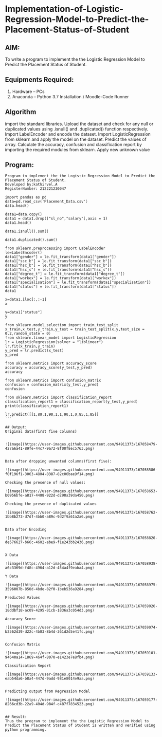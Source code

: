 # Implementation-of-Logistic-Regression-Model-to-Predict-the-Placement-Status-of-Student

## AIM:
To write a program to implement the the Logistic Regression Model to Predict the Placement Status of Student.

## Equipments Required:
1. Hardware – PCs
2. Anaconda – Python 3.7 Installation / Moodle-Code Runner

## Algorithm
import the standard libraries.
Upload the dataset and check for any null or duplicated values using .isnull() and .duplicated() function respectively.
Import LabelEncoder and encode the dataset.
Import LogisticRegression from sklearn and apply the model on the dataset.
Predict the values of array.
Calculate the accuracy, confusion and classification report by importing the required modules from sklearn.
Apply new unknown value

## Program:
```
Program to implement the the Logistic Regression Model to Predict the Placement Status of Student.
Developed by:kathirvel.A 
RegisterNumber: 212221230047
```
````
import pandas as pd
data=pd.read_csv('Placement_Data.csv')
data.head()

data1=data.copy()
data1 = data1.drop(["sl_no","salary"],axis = 1)
data1.head()

data1.isnull().sum()

data1.duplicated().sum()

from sklearn.preprocessing import LabelEncoder
le=LabelEncoder()
data1["gender"] = le.fit_transform(data1["gender"])
data1["ssc_b"] = le.fit_transform(data1["ssc_b"])
data1["hsc_b"] = le.fit_transform(data1["hsc_b"])
data1["hsc_s"] = le.fit_transform(data1["hsc_s"])
data1["degree_t"] = le.fit_transform(data1["degree_t"])
data1["workex"] = le.fit_transform(data1["workex"])
data1["specialisation"] = le.fit_transform(data1["specialisation"])
data1["status"] = le.fit_transform(data1["status"])
data1

x=data1.iloc[:,:-1]
x

y=data1["status"]
y

from sklearn.model_selection import train_test_split
x_train,x_test,y_train,y_test = train_test_split(x,y,test_size = 0.2,random_state = 0)
from sklearn.linear_model import LogisticRegression
lr = LogisticRegression(solver = "liblinear") 
lr.fit(x_train,y_train)
y_pred = lr.predict(x_test)
y_pred

from sklearn.metrics import accuracy_score
accuracy = accuracy_score(y_test,y_pred)
accuracy

from sklearn.metrics import confusion_matrix
confusion = confusion_matrix(y_test,y_pred)
confusion

from sklearn.metrics import classification_report
classification_report1 = classification_report(y_test,y_pred)
print(classification_report1)

lr.predict([[1,80,1,90,1,1,90,1,0,85,1,85]]
```

## Output:
Original data(first five columns)


![image](https://user-images.githubusercontent.com/94911373/167058479-427a6a41-89fe-44c7-9a72-8f00f8ec5763.png)


Data after dropping unwanted columns(first five):

![image](https://user-images.githubusercontent.com/94911373/167058586-f0f196f1-3063-4804-8387-82c06bae9f14.png)

Checking the presence of null values:

![image](https://user-images.githubusercontent.com/94911373/167058653-b0956bfe-a817-4408-922d-d290a39da450.png)

Checking the presence of duplicated values

![image](https://user-images.githubusercontent.com/94911373/167058762-1bb8b273-d7df-4bb0-a89c-9d2f9a61a2a6.png)


Data after Encoding

![image](https://user-images.githubusercontent.com/94911373/167058820-de576627-b66c-4602-abe9-f1e243bb2436.png)


X Data

![image](https://user-images.githubusercontent.com/94911373/167058938-a6c3369d-f48c-4964-a12d-454a4f9eaba4.png)

Y Data

![image](https://user-images.githubusercontent.com/94911373/167058975-3596007b-850d-4bde-82f0-1beb536a9284.png)

Predicted Values

![image](https://user-images.githubusercontent.com/94911373/167059026-18ddbf18-ac09-4295-81cb-1836a3c054d3.png)

Accuracy Score

![image](https://user-images.githubusercontent.com/94911373/167059074-b2562d39-d22c-4b03-8b4d-361d2d5e41fc.png)


Confusion Matrix

![image](https://user-images.githubusercontent.com/94911373/167059101-94640a14-1869-464f-8070-e1423e7e8fb4.png)

Classification Report

![image](https://user-images.githubusercontent.com/94911373/167059133-eab54da6-b8a4-447d-9add-981e8014e9aa.png)


Predicting output from Regression Model

![image](https://user-images.githubusercontent.com/94911373/167059177-8266cd3b-22a9-404d-984f-c487f7834523.png)


## Result:
Thus the program to implement the the Logistic Regression Model to Predict the Placement Status of Student is written and verified using python programming.
